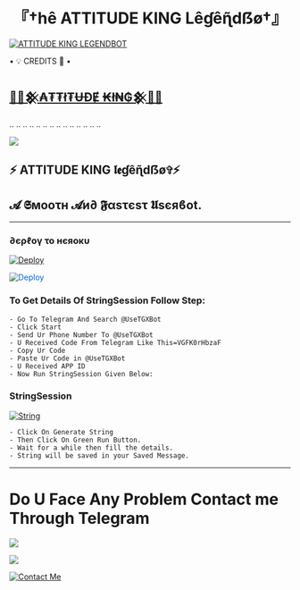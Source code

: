 <h1 align="center">
<b> 『†hê ATTITUDE KING Lêɠêɳ̃dẞø†』 </b>
</h1>

[![ATTITUDE KING LEGENDBOT](https://telegra.ph/file/b69745edc110a76387855-d46dc515d1eceb7378.jpg)](https://github.com/LEGEND-OS/LEGENDUSERBOT)







<summary> • 💡 CREDITS 💞 • </summary>
  
## [👑🌹𒆜₳₮₮ł₮ɄĐɆ ₭ł₦₲𒆜🌹👑](Https://t.me/Alone_Shaurya_king)





..
..
..
..
..
..
..
..
..
..
..
..
..
..

<a href="https://t.me/Sweetkingdom1" alt="Telegram!"> <img src="https://aleen42.github.io/badges/src/telegram.svg" /> </a>


## ⚡ ATTITUDE KING 𝖑𝖊ɠêɳ̃dẞø✞︎⚡
## 𝓐 𝕾мοοτн 𝓐и∂ 𝕱αѕτєѕτ 𝖀sєяϐοt.





------------
<h3> ∂єρℓογ το нєяοκυ </h3>

[![Deploy](https://telegra.ph/file/1ded5ead2f8cc5828897a.jpg)](https://dashboard.heroku.com/new?button-url=https%3A%2F%2Fgithub.com%2FLEGEND-OS%2FLEGENDBOT&template=https%3A%2F%2Fgithub.com%2FLEGEND-OS%2FLEGENDBOT)


<a href="https://dashboard.heroku.com/new?button-url=https%3A%2F%2Fgithub.com%2FLEGEND-OS%2FLEGENDBOT&template=https%3A%2F%2Fgithub.com%2FLEGEND-OS%2FLEGENDBOT" rel="nofollow" style="background-color: initial; box-sizing: border-box; color: #0366d6; text-decoration-line: none;"><img alt="Deploy" data-canonical-src="https://www.herokucdn.com/deploy/button.svg" src="https://camo.githubusercontent.com/83b0e95b38892b49184e07ad572c94c8038323fb/68747470733a2f2f7777772e6865726f6b7563646e2e636f6d2f6465706c6f792f627574746f6e2e737667" style="border-style: none; box-sizing: initial; max-width: 100%;" /></a></div>
</a>


### To Get Details Of StringSession Follow Step: 

    - Go To Telegram And Search @UseTGXBot
    - Click Start
    - Send Ur Phone Number To @UseTGXBot
    - U Received Code From Telegram Like This=VGFK0rHbzaF
    - Copy Ur Code
    - Paste Ur Code in @UseTGXBot
    - U Received APP ID
    - Now Run StringSession Given Below:
   

### StringSession

[![String](https://telegra.ph/file/a6bca4695a54de983c015.jpg)](https://replit.com/@shauryaking/LEGENDBOT-1?v=1) 

    - Click On Generate String
    - Then Click On Green Run Button.
    - Wait for a while then fill the details.
    - String will be saved in your Saved Message.




------------
# Do U Face Any Problem Contact me Through Telegram 

<a href="https://t.me/Sweetkingdom1"><img src="https://img.shields.io/badge/Legend%20Group-red.svg?style=for-the-badge&logo=Telegram"></a>

<a href="https://t.me/Alone_Shaurya_king"><img src="https://img.shields.io/badge/CREATOR%20ME-blue.svg?style=for-the-badge&logo=Telegram"></a>


[![Contact Me](https://img.shields.io/badge/Telegram-Contact%20Me-informational)](https://t.me/Alone_Shaurya_king)



  
